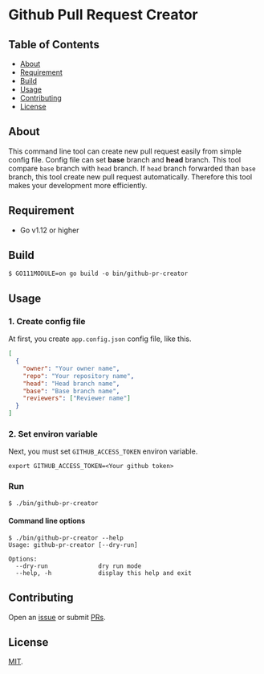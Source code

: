 # Github Pull Request Creator

## Table of Contents

* [About](#about)
* [Requirement](#requirement)
* [Build](#build)
* [Usage](#usage)
* [Contributing](#contributing)
* [License](#license)

## About

This command line tool can create new pull request easily from simple config file. Config file can set **base** branch and **head** branch. This tool compare `base` branch with `head` branch. If `head` branch forwarded than `base` branch, this tool create new pull request automatically. Therefore this tool makes your development more efficiently.

## Requirement

* Go v1.12 or higher

## Build

```shell
$ GO111MODULE=on go build -o bin/github-pr-creator
```

## Usage

### 1. Create config file

At first, you create `app.config.json` config file, like this.

```json
[
  {
    "owner": "Your owner name",
    "repo": "Your repository name",
    "head": "Head branch name",
    "base": "Base branch name",
    "reviewers": ["Reviewer name"]
  }
]
```

### 2. Set environ variable

Next, you must set `GITHUB_ACCESS_TOKEN` environ variable.

```shell
export GITHUB_ACCESS_TOKEN=<Your github token>
```

### Run

```shell
$ ./bin/github-pr-creator
```

#### Command line options

```shell
$ ./bin/github-pr-creator --help
Usage: github-pr-creator [--dry-run]

Options:
  --dry-run              dry run mode
  --help, -h             display this help and exit
```

## Contributing

Open an [issue](https://github.com/naoki-sawada/github-pr-creator/issues/new) or submit [PRs](https://github.com/naoki-sawada/github-pr-creator/pulls).

## License

[MIT](LICENSE).